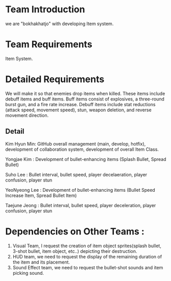 <h1>Team Introduction</h1>

we are "bokhakhatjo" with developing Item system.

<h1>Team Requirements</h1>

Item System.

<h1>Detailed Requirements</h1>

We will make it so that enemies drop items when killed. These items include debuff items and buff items. Buff items consist of explosives, a three-round burst gun, and a fire rate increase. Debuff items include stat reductions (attack speed, movement speed), stun, weapon deletion, and reverse movement direction.

<h2>Detail</h2>

Kim Hyun Min: GitHub overall management (main, develop, hotfix), development of collaboration system, development of overall Item Class.

Yongjae Kim : Development of bullet-enhancing items
                (Splash Bullet, Spread Bullet)

Suho Lee : Bullet interval, bullet speed, player decelaeration, player confusion, player stun

YeoNyeong Lee : Development of bullet-enhancing items
		(Bullet Speed Increase Item, Spread Bullet Item)

Taejune Jeong : Bullet interval, bullet speed, player deceleration, player confusion, player stun


<h1>Dependencies on Other Teams :</h1>

1. Visual Team, I request the creation of item object sprites(splash bullet, 3-shot bullet, item object, etc..) depicting their destruction.
2. HUD team, we need to request the display of the remaining duration of the item and its placement.
3. Sound Effect team, we need to request the bullet-shot sounds and item picking sound.
